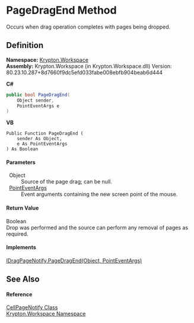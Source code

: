 # PageDragEnd Method


Occurs when drag operation completes with pages being dropped.



## Definition
**Namespace:** <a href="0dbf488f-9676-a1e5-a949-1b4bcea03d52.md">Krypton.Workspace</a>  
**Assembly:** Krypton.Workspace (in Krypton.Workspace.dll) Version: 80.23.10.287+8d7660f9dc5efd033fabe008ebfb904beab6d444

**C#**
``` C#
public bool PageDragEnd(
	Object sender,
	PointEventArgs e
)
```
**VB**
``` VB
Public Function PageDragEnd ( 
	sender As Object,
	e As PointEventArgs
) As Boolean
```



#### Parameters
<dl><dt>  Object</dt><dd>Source of the page drag; can be null.</dd><dt>  <a href="9220c8d1-040e-c3dd-cd01-2376321bfed1.md">PointEventArgs</a></dt><dd>Event arguments containing the new screen point of the mouse.</dd></dl>

#### Return Value
Boolean  
Drop was performed and the source can perform any removal of pages as required.

#### Implements
<a href="b4cb8c80-2690-cd53-bc79-05e489466f14.md">IDragPageNotify.PageDragEnd(Object, PointEventArgs)</a>  


## See Also


#### Reference
<a href="081a9b07-c1e2-97a9-b4e8-89474cee02d4.md">CellPageNotify Class</a>  
<a href="0dbf488f-9676-a1e5-a949-1b4bcea03d52.md">Krypton.Workspace Namespace</a>  
